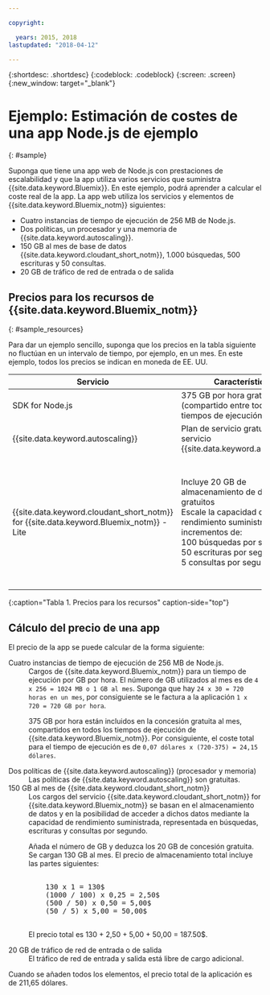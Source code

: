 ```yaml
---

copyright:

  years: 2015, 2018
lastupdated: "2018-04-12"

---
```


{:shortdesc: .shortdesc}
{:codeblock: .codeblock}
{:screen: .screen}
{:new_window: target="_blank"}

# Ejemplo: Estimación de costes de una app Node.js de ejemplo
{: #sample}

Suponga que tiene una app web de Node.js con prestaciones de escalabilidad y que la app utiliza varios servicios que suministra {{site.data.keyword.Bluemix}}. En este ejemplo, podrá aprender a calcular el coste real de la app. La app web utiliza los servicios y elementos de {{site.data.keyword.Bluemix_notm}} siguientes:

* Cuatro instancias de tiempo de ejecución de 256 MB de Node.js.
* Dos políticas, un procesador y una memoria de {{site.data.keyword.autoscaling}}.
* 150 GB al mes de base de datos {{site.data.keyword.cloudant_short_notm}}, 1.000 búsquedas, 500 escrituras y 50 consultas. 
* 20 GB de tráfico de red de entrada o de salida

## Precios para los recursos de {{site.data.keyword.Bluemix_notm}}
{: #sample_resources}

Para dar un ejemplo sencillo, suponga que los precios en la tabla siguiente no fluctúan en un intervalo de tiempo, por ejemplo, en un mes. En este ejemplo, todos los precios se indican en moneda de EE. UU.

|Servicio |	Características |	Precio |
|--------|-----------|--------|
|SDK for Node.js |	375 GB por hora gratuito al mes (compartido entre todos los tiempos de ejecución) |	0,07 USD/GB por hora|
|{{site.data.keyword.autoscaling}} |	Plan de servicio gratuito para el servicio {{site.data.keyword.autoscaling}} |	Gratuito|
|{{site.data.keyword.cloudant_short_notm}} for {{site.data.keyword.Bluemix_notm}} - Lite| Incluye 20 GB de almacenamiento de datos gratuitos</br>Escale la capacidad de rendimiento suministrada en incrementos de:</br>100 búsquedas por segundo</br>50 escrituras por segundo</br>5 consultas por segundo | 1,00 USD/GB de almacenamiento de datos</br>0,25 USD/Búsqueda por segundo</br>0,50 USD/Escritura por segundo</br>5,00 USD/Consulta por segundo |
{:caption="Tabla 1. Precios para los recursos" caption-side="top"}

## Cálculo del precio de una app

El precio de la app se puede calcular de la forma siguiente:

<dl>
<dt>Cuatro instancias de tiempo de ejecución de 256 MB de Node.js.</dt>
<dd>Cargos de {{site.data.keyword.Bluemix_notm}} para un tiempo de ejecución por GB por hora. El número de GB utilizados al mes es de <code>4 x 256 = 1024 MB o 1 GB al mes</code>. Suponga que hay <code>24 x 30 = 720 horas en un mes</code>, por consiguiente se le factura a la aplicación <code>1 x 720 = 720 GB por hora</code>.
<p>
375 GB por hora están incluidos en la concesión gratuita al mes, compartidos en todos los tiempos de ejecución de {{site.data.keyword.Bluemix_notm}}. Por consiguiente, el coste total para el tiempo de ejecución es de <code>0,07 dólares x (720-375) = 24,15 dólares</code>.</p></dd>

<dt>Dos políticas de {{site.data.keyword.autoscaling}} (procesador y memoria)</dt>
<dd>Las políticas de {{site.data.keyword.autoscaling}} son gratuitas.</dd>

<dt>150 GB al mes de {{site.data.keyword.cloudant_short_notm}}</dt>
<dd>Los cargos del servicio {{site.data.keyword.cloudant_short_notm}} for {{site.data.keyword.Bluemix_notm}} se basan en el almacenamiento de datos y en la posibilidad de acceder a dichos datos mediante la capacidad de rendimiento suministrada, representada en búsquedas, escrituras y consultas por segundo. 
<p>
Añada el número de GB y deduzca los 20 GB de concesión gratuita. Se cargan 130 GB al mes. El precio de almacenamiento total incluye las partes siguientes:</p>
<pre class="codeblock">
<codeblock>
    130 x 1 = 130$
    (1000 / 100) x 0,25 = 2,50$
    (500 / 50) x 0,50 = 5,00$
    (50 / 5) x 5,00 = 50,00$
</codeblock>
</pre>
<p>
El precio total es 130 + 2,50 + 5,00 + 50,00 = 187.50$.</p></dd>

<dt>20 GB de tráfico de red de entrada o de salida</dt>
<dd>El tráfico de red de entrada y salida está libre de cargo adicional.</dd>

</dl>

Cuando se añaden todos los elementos, el precio total de la aplicación es de 211,65 dólares.
